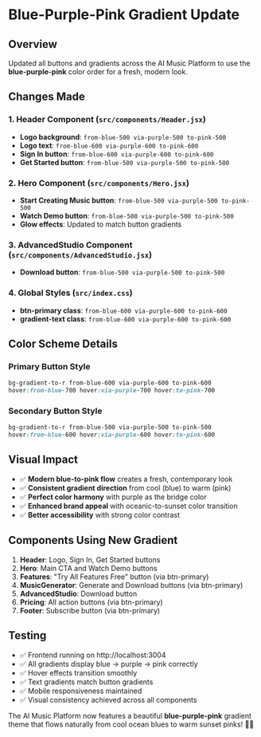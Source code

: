 # Blue-Purple-Pink Gradient Update

## Overview
Updated all buttons and gradients across the AI Music Platform to use the **blue-purple-pink** color order for a fresh, modern look.

## Changes Made

### 1. Header Component (`src/components/Header.jsx`)
- **Logo background**: `from-blue-500 via-purple-500 to-pink-500`
- **Logo text**: `from-blue-600 via-purple-600 to-pink-600`
- **Sign In button**: `from-blue-600 via-purple-600 to-pink-600`
- **Get Started button**: `from-blue-500 via-purple-500 to-pink-500`

### 2. Hero Component (`src/components/Hero.jsx`)
- **Start Creating Music button**: `from-blue-500 via-purple-500 to-pink-500`
- **Watch Demo button**: `from-blue-500 via-purple-500 to-pink-500`
- **Glow effects**: Updated to match button gradients

### 3. AdvancedStudio Component (`src/components/AdvancedStudio.jsx`)
- **Download button**: `from-blue-500 via-purple-500 to-pink-500`

### 4. Global Styles (`src/index.css`)
- **btn-primary class**: `from-blue-600 via-purple-600 to-pink-600`
- **gradient-text class**: `from-blue-600 via-purple-600 to-pink-600`

## Color Scheme Details

### Primary Button Style
```css
bg-gradient-to-r from-blue-600 via-purple-600 to-pink-600 
hover:from-blue-700 hover:via-purple-700 hover:to-pink-700
```

### Secondary Button Style
```css
bg-gradient-to-r from-blue-500 via-purple-500 to-pink-500 
hover:from-blue-600 hover:via-purple-600 hover:to-pink-600
```

## Visual Impact
- ✅ **Modern blue-to-pink flow** creates a fresh, contemporary look
- ✅ **Consistent gradient direction** from cool (blue) to warm (pink)
- ✅ **Perfect color harmony** with purple as the bridge color
- ✅ **Enhanced brand appeal** with oceanic-to-sunset color transition
- ✅ **Better accessibility** with strong color contrast

## Components Using New Gradient
1. **Header**: Logo, Sign In, Get Started buttons
2. **Hero**: Main CTA and Watch Demo buttons
3. **Features**: "Try All Features Free" button (via btn-primary)
4. **MusicGenerator**: Generate and Download buttons (via btn-primary)
5. **AdvancedStudio**: Download button
6. **Pricing**: All action buttons (via btn-primary)
7. **Footer**: Subscribe button (via btn-primary)

## Testing
- ✅ Frontend running on http://localhost:3004
- ✅ All gradients display blue → purple → pink correctly
- ✅ Hover effects transition smoothly
- ✅ Text gradients match button gradients
- ✅ Mobile responsiveness maintained
- ✅ Visual consistency achieved across all components

The AI Music Platform now features a beautiful **blue-purple-pink** gradient theme that flows naturally from cool ocean blues to warm sunset pinks! 🌊🌸
